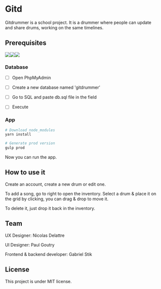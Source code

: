 # Gitd

Gitdrummer is a school project. It is a drummer where people can update and share drums, working on the same timelines.



## Prerequisites

![](https://img.shields.io/badge/yarn->1.1.0-blue.svg)![](https://img.shields.io/badge/mamp->0.0.7-blue.svg)![](https://img.shields.io/badge/php->7.1-blue.svg)



### Database

- [ ] Open PhpMyAdmin
- [ ] Create a new database named 'gitdrummer'
- [ ] Go to SQL and paste db.sql file in the field
- [ ] Execute



### App

```sh
# Download node_modules
yarn install

# Generate prod version
gulp prod
```



Now you can run the app.


## How to use it

Create an account, create a new drum or edit one.

To add a song, go to right to open the inventory. Select a drum & place it on the grid by clicking, you can drag & drop to move it.

To delete it, just drop it back in the inventory.



## Team

UX Designer: Nicolas Delattre

UI Designer: Paul Goutry

Frontend & backend developer: Gabriel Stik


## License

This project is under MIT license.